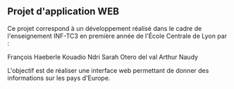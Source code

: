 ## Projet d'application WEB

Ce projet correspond à un développement réalisé dans le cadre de l'enseignement INF-TC3 en première année de l'École Centrale de Lyon par :

François Haeberle
Kouadio Ndri
Sarah Otero del val
Arthur Naudy

L'objectif est de réaliser une interface web permettant de donner des informations sur les pays d'Europe.


